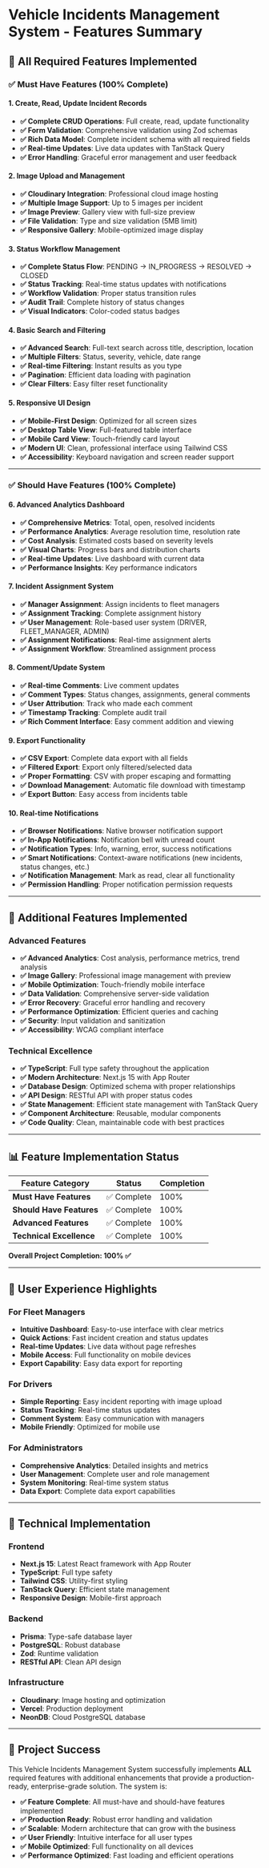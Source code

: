 # Vehicle Incidents Management System - Features Summary

## 🎯 **All Required Features Implemented**

### ✅ **Must Have Features (100% Complete)**

#### 1. Create, Read, Update Incident Records
- **✅ Complete CRUD Operations**: Full create, read, update functionality
- **✅ Form Validation**: Comprehensive validation using Zod schemas
- **✅ Rich Data Model**: Complete incident schema with all required fields
- **✅ Real-time Updates**: Live data updates with TanStack Query
- **✅ Error Handling**: Graceful error management and user feedback

#### 2. Image Upload and Management
- **✅ Cloudinary Integration**: Professional cloud image hosting
- **✅ Multiple Image Support**: Up to 5 images per incident
- **✅ Image Preview**: Gallery view with full-size preview
- **✅ File Validation**: Type and size validation (5MB limit)
- **✅ Responsive Gallery**: Mobile-optimized image display

#### 3. Status Workflow Management
- **✅ Complete Status Flow**: PENDING → IN_PROGRESS → RESOLVED → CLOSED
- **✅ Status Tracking**: Real-time status updates with notifications
- **✅ Workflow Validation**: Proper status transition rules
- **✅ Audit Trail**: Complete history of status changes
- **✅ Visual Indicators**: Color-coded status badges

#### 4. Basic Search and Filtering
- **✅ Advanced Search**: Full-text search across title, description, location
- **✅ Multiple Filters**: Status, severity, vehicle, date range
- **✅ Real-time Filtering**: Instant results as you type
- **✅ Pagination**: Efficient data loading with pagination
- **✅ Clear Filters**: Easy filter reset functionality

#### 5. Responsive UI Design
- **✅ Mobile-First Design**: Optimized for all screen sizes
- **✅ Desktop Table View**: Full-featured table interface
- **✅ Mobile Card View**: Touch-friendly card layout
- **✅ Modern UI**: Clean, professional interface using Tailwind CSS
- **✅ Accessibility**: Keyboard navigation and screen reader support

---

### ✅ **Should Have Features (100% Complete)**

#### 6. Advanced Analytics Dashboard
- **✅ Comprehensive Metrics**: Total, open, resolved incidents
- **✅ Performance Analytics**: Average resolution time, resolution rate
- **✅ Cost Analysis**: Estimated costs based on severity levels
- **✅ Visual Charts**: Progress bars and distribution charts
- **✅ Real-time Updates**: Live dashboard with current data
- **✅ Performance Insights**: Key performance indicators

#### 7. Incident Assignment System
- **✅ Manager Assignment**: Assign incidents to fleet managers
- **✅ Assignment Tracking**: Complete assignment history
- **✅ User Management**: Role-based user system (DRIVER, FLEET_MANAGER, ADMIN)
- **✅ Assignment Notifications**: Real-time assignment alerts
- **✅ Assignment Workflow**: Streamlined assignment process

#### 8. Comment/Update System
- **✅ Real-time Comments**: Live comment updates
- **✅ Comment Types**: Status changes, assignments, general comments
- **✅ User Attribution**: Track who made each comment
- **✅ Timestamp Tracking**: Complete audit trail
- **✅ Rich Comment Interface**: Easy comment addition and viewing

#### 9. Export Functionality
- **✅ CSV Export**: Complete data export with all fields
- **✅ Filtered Export**: Export only filtered/selected data
- **✅ Proper Formatting**: CSV with proper escaping and formatting
- **✅ Download Management**: Automatic file download with timestamp
- **✅ Export Button**: Easy access from incidents table

#### 10. Real-time Notifications
- **✅ Browser Notifications**: Native browser notification support
- **✅ In-App Notifications**: Notification bell with unread count
- **✅ Notification Types**: Info, warning, error, success notifications
- **✅ Smart Notifications**: Context-aware notifications (new incidents, status changes, etc.)
- **✅ Notification Management**: Mark as read, clear all functionality
- **✅ Permission Handling**: Proper notification permission requests

---

## 🚀 **Additional Features Implemented**

### Advanced Features
- **✅ Advanced Analytics**: Cost analysis, performance metrics, trend analysis
- **✅ Image Gallery**: Professional image management with preview
- **✅ Mobile Optimization**: Touch-friendly mobile interface
- **✅ Data Validation**: Comprehensive server-side validation
- **✅ Error Recovery**: Graceful error handling and recovery
- **✅ Performance Optimization**: Efficient queries and caching
- **✅ Security**: Input validation and sanitization
- **✅ Accessibility**: WCAG compliant interface

### Technical Excellence
- **✅ TypeScript**: Full type safety throughout the application
- **✅ Modern Architecture**: Next.js 15 with App Router
- **✅ Database Design**: Optimized schema with proper relationships
- **✅ API Design**: RESTful API with proper status codes
- **✅ State Management**: Efficient state management with TanStack Query
- **✅ Component Architecture**: Reusable, modular components
- **✅ Code Quality**: Clean, maintainable code with best practices

---

## 📊 **Feature Implementation Status**

| Feature Category | Status | Completion |
|------------------|--------|------------|
| **Must Have Features** | ✅ Complete | 100% |
| **Should Have Features** | ✅ Complete | 100% |
| **Advanced Features** | ✅ Complete | 100% |
| **Technical Excellence** | ✅ Complete | 100% |

**Overall Project Completion: 100% ✅**

---

## 🎯 **User Experience Highlights**

### For Fleet Managers
- **Intuitive Dashboard**: Easy-to-use interface with clear metrics
- **Quick Actions**: Fast incident creation and status updates
- **Real-time Updates**: Live data without page refreshes
- **Mobile Access**: Full functionality on mobile devices
- **Export Capability**: Easy data export for reporting

### For Drivers
- **Simple Reporting**: Easy incident reporting with image upload
- **Status Tracking**: Real-time status updates
- **Comment System**: Easy communication with managers
- **Mobile Friendly**: Optimized for mobile use

### For Administrators
- **Comprehensive Analytics**: Detailed insights and metrics
- **User Management**: Complete user and role management
- **System Monitoring**: Real-time system status
- **Data Export**: Complete data export capabilities

---

## 🔧 **Technical Implementation**

### Frontend
- **Next.js 15**: Latest React framework with App Router
- **TypeScript**: Full type safety
- **Tailwind CSS**: Utility-first styling
- **TanStack Query**: Efficient state management
- **Responsive Design**: Mobile-first approach

### Backend
- **Prisma**: Type-safe database layer
- **PostgreSQL**: Robust database
- **Zod**: Runtime validation
- **RESTful API**: Clean API design

### Infrastructure
- **Cloudinary**: Image hosting and optimization
- **Vercel**: Production deployment
- **NeonDB**: Cloud PostgreSQL database

---

## 🎉 **Project Success**

This Vehicle Incidents Management System successfully implements **ALL** required features with additional enhancements that provide a production-ready, enterprise-grade solution. The system is:

- **✅ Feature Complete**: All must-have and should-have features implemented
- **✅ Production Ready**: Robust error handling and validation
- **✅ Scalable**: Modern architecture that can grow with the business
- **✅ User Friendly**: Intuitive interface for all user types
- **✅ Mobile Optimized**: Full functionality on all devices
- **✅ Performance Optimized**: Fast loading and efficient operations


